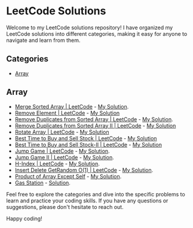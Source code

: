 # LeetCode Solutions
<!-- # Top 150+ Interview Questions and Solutions -->
Welcome to my LeetCode solutions repository! I have organized my LeetCode solutions into different categories, making it easy for anyone to navigate and learn from them.

## Categories
- [Array](https://github.com/Mahbub-Hasan-Talukder/LeetCode/tree/main/array)
<!-- 
- [String](#string)
- [Two Pointers](#two-pointers)
- [Linked List](#linked-list)
-->

## Array
- [Merge Sorted Array | LeetCode](https://leetcode.com/problems/merge-sorted-array/submissions/1094397839/?envType=study-plan-v2&envId=top-interview-150) - [My Solution](https://github.com/Mahbub-Hasan-Talukder/LeetCode/blob/main/array/Merge-Sorted-Array.cpp).
- [Remove Element | LeetCode](link_to_problem2) - [My Solution](https://github.com/Mahbub-Hasan-Talukder/LeetCode/blob/main/array/Remove-Element.cpp)
- [Remove Duplicates from Sorted Array | LeetCode](https://leetcode.com/problems/remove-duplicates-from-sorted-array/description/?envType=study-plan-v2&envId=top-interview-150) - [My Solution](https://github.com/Mahbub-Hasan-Talukder/LeetCode/blob/main/array/remove-duplicate-from-sorted-array.cpp).
- [Remove Duplicates from Sorted Array II | LeetCode](https://leetcode.com/problems/remove-duplicates-from-sorted-array-ii/?envType=study-plan-v2&envId=top-interview-150) - [My Solution](https://github.com/Mahbub-Hasan-Talukder/LeetCode/blob/main/array/remove-duplicate-from-sorted-array-II.cpp)
- [Rotate Array | LeetCode](https://leetcode.com/problems/rotate-array/description/?envType=study-plan-v2&envId=top-interview-150) - [My Solution](https://github.com/Mahbub-Hasan-Talukder/LeetCode/blob/main/array/rotate-array.cpp)
- [Best Time to Buy and Sell Stock | LeetCode](https://leetcode.com/problems/best-time-to-buy-and-sell-stock/description/?envType=study-plan-v2&envId=top-interview-150) - [My Solution](https://github.com/Mahbub-Hasan-Talukder/LeetCode/blob/main/array/best-time-to-buy-and-sell-stock.cpp)
- [Best Time to Buy and Sell Stock-II | LeetCode](https://leetcode.com/problems/best-time-to-buy-and-sell-stock-ii/description/?envType=study-plan-v2&envId=top-interview-150) - [My Solution](https://github.com/Mahbub-Hasan-Talukder/LeetCode/blob/main/array/best-time-to-buy-and-sell-stock-II.cpp)
- [Jump Game | LeetCode](https://leetcode.com/problems/jump-game/description/?envType=study-plan-v2&envId=top-interview-150) - [My Solution](https://github.com/Mahbub-Hasan-Talukder/LeetCode/blob/main/array/jump-game.cpp).
- [Jump Game II | LeetCode](https://leetcode.com/problems/jump-game-ii/description/?envType=study-plan-v2&envId=top-interview-150) - [My Solution](https://github.com/Mahbub-Hasan-Talukder/LeetCode/blob/main/array/jump-game-ii.cpp).
- [H-Index | LeetCode](https://leetcode.com/problems/h-index/description/?envType=study-plan-v2&envId=top-interview-150) - [My Solution](https://github.com/Mahbub-Hasan-Talukder/LeetCode/blob/main/array/h-index.cpp).
- [Insert Delete GetRandom O(1) | LeetCode](https://leetcode.com/problems/insert-delete-getrandom-o1/description/?envType=study-plan-v2&envId=top-interview-150) - [My Solution](https://github.com/Mahbub-Hasan-Talukder/LeetCode/blob/main/array/insert-delete-getrandom-o1.cpp).
- [Product of Array Except Self](https://leetcode.com/problems/product-of-array-except-self/description/?envType=study-plan-v2&envId=top-interview-150) - [My Solution](https://github.com/Mahbub-Hasan-Talukder/LeetCode/blob/main/array/product-of-array-except-self.cpp).
- [Gas Station](https://leetcode.com/problems/gas-station/description/?envType=study-plan-v2&envId=top-interview-150) - [Solution](https://github.com/Mahbub-Hasan-Talukder/LeetCode/blob/main/array/gas-station.cpp).
<!--
## Category name 
- [Problem](link_to_problemX) - Solution(Sotion link).
-->

Feel free to explore the categories and dive into the specific problems to learn and practice your coding skills. If you have any questions or suggestions, please don't hesitate to reach out.

Happy coding!


